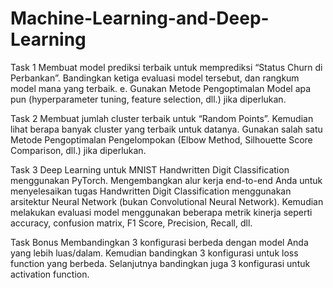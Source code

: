 # Machine-Learning-and-Deep-Learning
Task 1
Membuat model prediksi terbaik untuk memprediksi “Status Churn di Perbankan”. Bandingkan ketiga evaluasi model tersebut, dan rangkum model mana yang terbaik. e. Gunakan Metode Pengoptimalan Model apa pun (hyperparameter tuning, feature selection, dll.) jika diperlukan.

Task 2
Membuat jumlah cluster terbaik untuk “Random Points”. Kemudian lihat berapa banyak cluster yang terbaik untuk datanya. Gunakan salah satu Metode Pengoptimalan Pengelompokan (Elbow Method, Silhouette Score Comparison, dll.) jika diperlukan.

Task 3
Deep Learning untuk MNIST Handwritten Digit Classification menggunakan PyTorch. Mengembangkan alur kerja end-to-end Anda untuk menyelesaikan tugas Handwritten Digit Classification menggunakan arsitektur Neural Network (bukan Convolutional Neural Network). Kemudian melakukan evaluasi model menggunakan beberapa metrik kinerja seperti accuracy, confusion matrix, F1 Score, Precision, Recall, dll.

Task Bonus
Membandingkan 3 konfigurasi berbeda dengan model Anda yang lebih luas/dalam. Kemudian bandingkan 3 konfigurasi untuk loss function yang berbeda. Selanjutnya bandingkan juga 3 konfigurasi untuk activation function.
